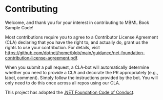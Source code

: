 # Contributing

Welcome, and thank you for your interest in contributing to MBML Book Sample Code!

Most contributions require you to agree to a
Contributor License Agreement (CLA) declaring that you have the right to, and actually do, grant us
the rights to use your contribution. For details, visit https://github.com/dotnet/home/blob/main/guidance/net-foundation-contribution-license-agreement.pdf.

When you submit a pull request, a CLA-bot will automatically determine whether you need to provide
a CLA and decorate the PR appropriately (e.g., label, comment). Simply follow the instructions
provided by the bot. You will only need to do this once across all repos using our CLA.

This project has adopted the [.NET Foundation Code of Conduct](https://dotnetfoundation.org/code-of-conduct).